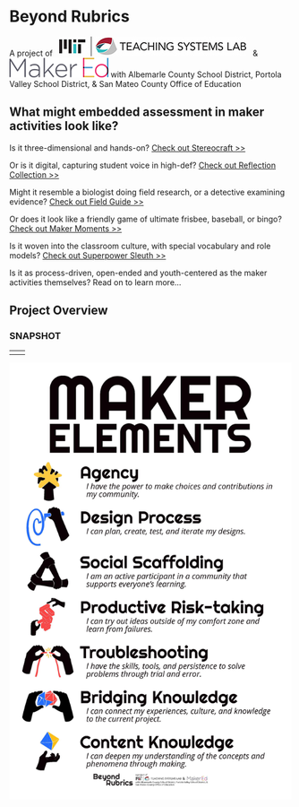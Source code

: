 # **Beyond Rubrics**

A project of &nbsp; ![Image](/assets/images/logo-TSL.jpg) &nbsp; & &nbsp; ![Image](/assets/images/logo-makered.png) with Albemarle County School District, Portola Valley School District, & San Mateo County Office of Education

## What might embedded assessment in maker activities look like?

Is it three-dimensional and hands-on? [Check out Stereocraft >>](/stereocraft/www.md)

Or is it digital, capturing student voice in high-def? [Check out Reflection Collection >>](/reflection-collection/www.md)

Might it resemble a biologist doing field research, or a detective examining evidence?  [Check out Field Guide >>](/field-guide/www.md)

Or does it look like a friendly game of ultimate frisbee, baseball, or bingo? [Check out Maker Moments >>](/maker-moments/www.md)

Is it woven into the classroom culture, with special vocabulary and role models? [Check out Superpower Sleuth >>](/superpower-sleuth/www.md)

Is it as process-driven, open-ended and youth-centered as the maker activities themselves? Read on to learn more...

## **Project Overview**

### SNAPSHOT

 |  |  |
------------ | ------------- |  
 |  |  

![Image](/assets/images/MakerElements_i-statements.jpg)
